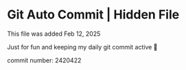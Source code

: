 # Git Auto Commit | Hidden File

This file was added Feb 12, 2025

Just for fun and keeping my daily git commit active 🤪

commit number: 2420422
